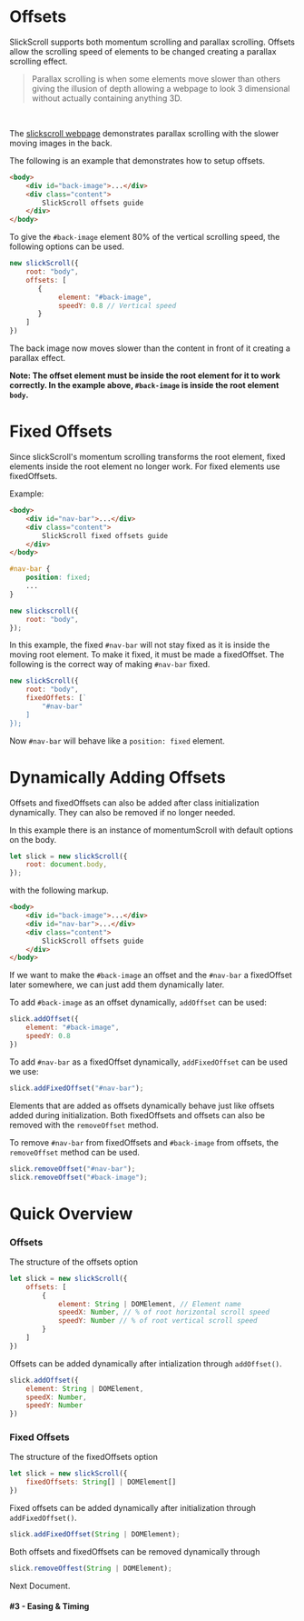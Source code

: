 # Offsets

SlickScroll supports both momentum scrolling and parallax scrolling. Offsets allow the scrolling speed of elements to be changed creating a parallax scrolling effect.

<blockquote>
Parallax scrolling is when some elements move slower than others giving the illusion of depth allowing a webpage to look 3 dimensional without actually containing anything 3D.
</blockquote><br>

The [slickscroll webpage](https://slickscroll.musabhassan.com) demonstrates parallax scrolling with the slower moving images in the back.

The following is an example that demonstrates how to setup offsets.

```html
<body>
    <div id="back-image">...</div>
    <div class="content">
        SlickScroll offsets guide
    </div>
</body>
```

To give the `#back-image` element 80% of the vertical scrolling speed, the following options can be used.

```javascript
new slickScroll({
    root: "body",
    offsets: [
       {
            element: "#back-image",
            speedY: 0.8 // Vertical speed
       }
    ]
})
```
The back image now moves slower than the content in front of it creating a parallax effect.

**Note: The offset element must be inside the root element for it to work correctly. In the example above, `#back-image` is inside the root element `body`.**


# Fixed Offsets
Since slickScroll's momentum scrolling transforms the root element, fixed elements inside the root element no longer work. For fixed elements use fixedOffsets.

Example:

```html
<body>
    <div id="nav-bar">...</div>
    <div class="content">
        SlickScroll fixed offsets guide
    </div>
</body>
```
```css
#nav-bar {
    position: fixed;
    ...
}
```
```javascript
new slickscroll({
    root: "body",
});
```
In this example, the fixed `#nav-bar` will not stay fixed as it is inside the moving root element. To make it fixed, it must be made a fixedOffset. The following is the correct way of making `#nav-bar` fixed.

```javascript
new slickScroll({
    root: "body",
    fixedOffets: [`
        "#nav-bar"
    ]
});
```
Now `#nav-bar` will behave like a `position: fixed` element.

# Dynamically Adding Offsets
Offsets and fixedOffsets can also be added after class initialization dynamically. They can also be removed if no longer needed.

In this example there is an instance of momentumScroll with default options on the body.
```javascript
let slick = new slickScroll({
    root: document.body,
});
```
with the following markup.
```html
<body>
    <div id="back-image">...</div>
    <div id="nav-bar">...</div>
    <div class="content">
        SlickScroll offsets guide
    </div>
</body>
```
If we want to make the `#back-image` an offset and the `#nav-bar` a fixedOffset later somewhere, we can just add them dynamically later.

To add `#back-image` as an offset dynamically, `addOffset` can be used:
```javascript
slick.addOffset({
    element: "#back-image",
    speedY: 0.8
})
```
To add `#nav-bar` as a fixedOffset dynamically, `addFixedOffset` can be used we use:
```javascript
slick.addFixedOffset("#nav-bar");
```

Elements that are added as offsets dynamically behave just like offsets added during initialization. Both fixedOffsets and offsets can also be removed with the `removeOffset` method.

To remove `#nav-bar` from fixedOffsets and `#back-image` from offsets, the `removeOffset` method can be used.

```javascript
slick.removeOffset("#nav-bar");
slick.removeOffset("#back-image");
```



# Quick Overview

### Offsets

The structure of the offsets option
```javascript
let slick = new slickScroll({
    offsets: [
        {
            element: String | DOMElement, // Element name
            speedX: Number, // % of root horizontal scroll speed
            speedY: Number // % of root vertical scroll speed
        }
    ]
})
```
Offsets can be added dynamically after intialization through `addOffset()`.
```javascript
slick.addOffset({
    element: String | DOMElement, 
    speedX: Number,
    speedY: Number
})
```

### Fixed Offsets

The structure of the fixedOffsets option
```javascript
let slick = new slickScroll({
    fixedOffsets: String[] | DOMElement[]
})
```
Fixed offsets can be added dynamically after initialization through `addFixedOffset()`.
```javascript
slick.addFixedOffset(String | DOMElement);
```

Both offsets and fixedOffsets can be removed dynamically through
```javascript
slick.removeOffest(String | DOMElement);
```


Next Document.
#### **#3 - Easing & Timing**